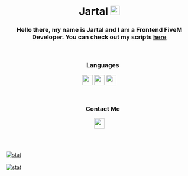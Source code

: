 <h1 align='center'>Jartal <img width=25px' src='https://github.com/user-attachments/assets/8da69007-211a-4d6b-8dbe-d4c0313a09d6'/> </h1>
<h3 align='center'> Hello there, my name is Jartal and I am a Frontend FiveM Developer. You can check out my scripts <a href='https://discord.gg/uGbyjKjSJm'>here</a> </h3>


<br>

<h3 align='center'> <img width='15px' src='https://github.com/user-attachments/assets/cd4327ea-a649-4a3f-93c8-3748d7bfe233'/> Languages</h3>

<p align='center'>
<img align='center' width='28px' src='https://github.com/user-attachments/assets/cc6a6d50-216b-4546-b077-feb058cdcdc3'/>
<img align='center' width='28px' src='https://github.com/user-attachments/assets/7e5687a1-759d-44fa-9a42-672c4961627b'/>
<img align='center' width='28px' src='https://github.com/user-attachments/assets/a84ac78f-c2cd-4e8e-aec8-7a8f01e5769e'/>
</p>

<br>

<h3 align='center'> <img width='15px' src='https://github.com/user-attachments/assets/a9d1dddc-a2ee-4bc7-8657-9dabf9426e82'/> Contact Me</h3>

<p align='center'>
<a href='https://discord.com/users/845270168221646889' target='blank'><img align='center' width='28px' src='https://github.com/user-attachments/assets/4ed95080-490a-40fb-9e23-aea03c92a586'/>
</p>

<br><br>

![stat](https://github-readme-stats.vercel.app/api?username=jarta1&show_icons=true&theme=cobalt)
<br><br>
![stat](https://github-readme-stats.vercel.app/api/top-langs/?username=jarta1&theme=cobalt)
